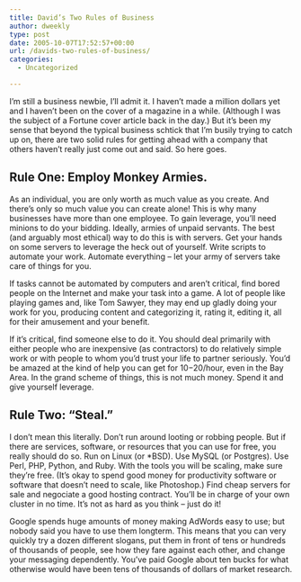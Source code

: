 ```yaml
---
title: David’s Two Rules of Business
author: dweekly
type: post
date: 2005-10-07T17:52:57+00:00
url: /davids-two-rules-of-business/
categories:
  - Uncategorized

---
```

I&#8217;m still a business newbie, I&#8217;ll admit it. I haven&#8217;t made a million dollars yet and I haven&#8217;t been on the cover of a magazine in a while. (Although I was the subject of a Fortune cover article back in the day.) But it&#8217;s been my sense that beyond the typical business schtick that I&#8217;m busily trying to catch up on, there are two solid rules for getting ahead with a company that others haven&#8217;t really just come out and said. So here goes.

## Rule One: Employ Monkey Armies.

As an individual, you are only worth as much value as you create. And there&#8217;s only so much value you can create alone! This is why many businesses have more than one employee. To gain leverage, you&#8217;ll need minions to do your bidding. Ideally, armies of unpaid servants. The best (and arguably most ethical) way to do this is with servers. Get your hands on some servers to leverage the heck out of yourself. Write scripts to automate your work. Automate everything &#8211; let your army of servers take care of things for you.

If tasks cannot be automated by computers and aren&#8217;t critical, find bored people on the Internet and make your task into a game. A lot of people like playing games and, like Tom Sawyer, they may end up gladly doing your work for you, producing content and categorizing it, rating it, editing it, all for their amusement and your benefit.

If it&#8217;s critical, find someone else to do it. You should deal primarily with either people who are inexpensive (as contractors) to do relatively simple work or with people to whom you&#8217;d trust your life to partner seriously. You&#8217;d be amazed at the kind of help you can get for $10-$20/hour, even in the Bay Area. In the grand scheme of things, this is not much money. Spend it and give yourself leverage.

## Rule Two: &#8220;Steal.&#8221;

I don&#8217;t mean this literally. Don&#8217;t run around looting or robbing people. But if there are services, software, or resources that you can use for free, you really should do so. Run on Linux (or *BSD). Use MySQL (or Postgres). Use Perl, PHP, Python, and Ruby. With the tools you will be scaling, make sure they&#8217;re free. (It&#8217;s okay to spend good money for productivity software or software that doesn&#8217;t need to scale, like Photoshop.) Find cheap servers for sale and negociate a good hosting contract. You&#8217;ll be in charge of your own cluster in no time. It&#8217;s not as hard as you think &#8211; just do it!

Google spends huge amounts of money making AdWords easy to use; but nobody said you have to use them longterm. This means that you can very quickly try a dozen different slogans, put them in front of tens or hundreds of thousands of people, see how they fare against each other, and change your messaging dependently. You&#8217;ve paid Google about ten bucks for what otherwise would have been tens of thousands of dollars of market research.